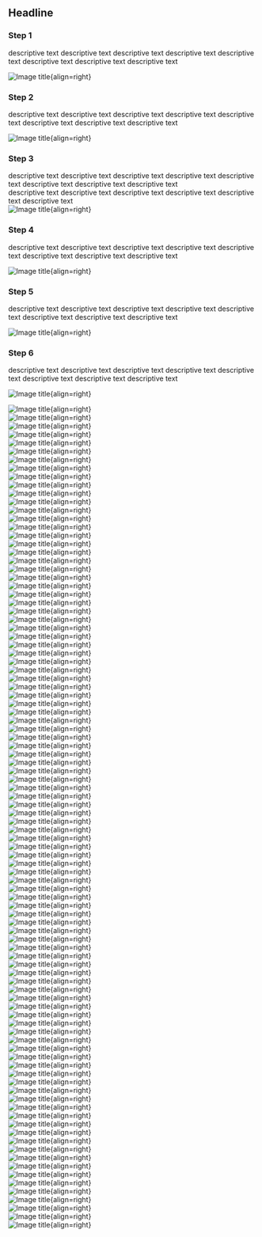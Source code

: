 ## Headline  

### Step 1
descriptive text descriptive text descriptive text descriptive text descriptive text descriptive text descriptive text descriptive text  

![Image title](screenshots/Clipboard10.jpg){align=right}  

### Step 2
descriptive text descriptive text descriptive text descriptive text descriptive text descriptive text descriptive text descriptive text  


![Image title](screenshots/Clipboard13.jpg){align=right}  

### Step 3
descriptive text descriptive text descriptive text descriptive text descriptive text descriptive text descriptive text descriptive text  
descriptive text descriptive text descriptive text descriptive text descriptive text descriptive text   
![Image title](screenshots/Clipboard17.jpg){align=right}  

### Step 4
descriptive text descriptive text descriptive text descriptive text descriptive text descriptive text descriptive text descriptive text  


![Image title](screenshots/Clipboard19.jpg){align=right}  

### Step 5
descriptive text descriptive text descriptive text descriptive text descriptive text descriptive text descriptive text descriptive text  

![Image title](screenshots/Clipboard20.jpg){align=right}  

### Step 6
descriptive text descriptive text descriptive text descriptive text descriptive text descriptive text descriptive text descriptive text  

![Image title](screenshots/Clipboard21.jpg){align=right}  
 
![Image title](screenshots/Clipboard23.jpg){align=right}  
![Image title](screenshots/Clipboard25.jpg){align=right}  
![Image title](screenshots/Clipboard26.jpg){align=right}  
![Image title](screenshots/Clipboard27.jpg){align=right}  
![Image title](screenshots/Clipboard28.jpg){align=right}  
![Image title](screenshots/Clipboard29.jpg){align=right}  
![Image title](screenshots/Clipboard30.jpg){align=right}  
![Image title](screenshots/Clipboard31.jpg){align=right}  
![Image title](screenshots/Clipboard33.jpg){align=right}  
![Image title](screenshots/Clipboard34.jpg){align=right}  
![Image title](screenshots/Clipboard35.jpg){align=right}  
![Image title](screenshots/Clipboard36.jpg){align=right}  
![Image title](screenshots/Clipboard37.jpg){align=right}  
![Image title](screenshots/Clipboard38.jpg){align=right}  
![Image title](screenshots/Clipboard39.jpg){align=right}  
![Image title](screenshots/Clipboard40.jpg){align=right}  
![Image title](screenshots/Clipboard43.jpg){align=right}  
![Image title](screenshots/Clipboard44.jpg){align=right}  
![Image title](screenshots/Clipboard45.jpg){align=right}  
![Image title](screenshots/Clipboard46.jpg){align=right}  
![Image title](screenshots/Clipboard47.jpg){align=right}  
![Image title](screenshots/Clipboard48.jpg){align=right}  
![Image title](screenshots/Clipboard49.jpg){align=right}  
![Image title](screenshots/Clipboard50.jpg){align=right}  
![Image title](screenshots/Clipboard51.jpg){align=right}  
![Image title](screenshots/Clipboard52.jpg){align=right}  
![Image title](screenshots/Clipboard58.jpg){align=right}  
![Image title](screenshots/Clipboard59.jpg){align=right}  
![Image title](screenshots/Clipboard60.jpg){align=right}  
![Image title](screenshots/Clipboard62.jpg){align=right}  
![Image title](screenshots/Clipboard63.jpg){align=right}  
![Image title](screenshots/Clipboard64.jpg){align=right}  
![Image title](screenshots/Clipboard65.jpg){align=right}  
![Image title](screenshots/Clipboard66.jpg){align=right}  
![Image title](screenshots/Clipboard67.jpg){align=right}  
![Image title](screenshots/Clipboard68.jpg){align=right}  
![Image title](screenshots/Clipboard69.jpg){align=right}  
![Image title](screenshots/Clipboard70.jpg){align=right}  
![Image title](screenshots/Clipboard71.jpg){align=right}  
![Image title](screenshots/Clipboard72.jpg){align=right}  
![Image title](screenshots/Clipboard74.jpg){align=right}  
![Image title](screenshots/Clipboard78.jpg){align=right}  
![Image title](screenshots/Clipboard80.jpg){align=right}  
![Image title](screenshots/Clipboard81.jpg){align=right}  
![Image title](screenshots/Clipboard82.jpg){align=right}  
![Image title](screenshots/Clipboard83.jpg){align=right}  
![Image title](screenshots/Clipboard84.jpg){align=right}  
![Image title](screenshots/Clipboard85.jpg){align=right}  
![Image title](screenshots/Clipboard86.jpg){align=right}  
![Image title](screenshots/Clipboard87.jpg){align=right}  
![Image title](screenshots/Clipboard88.jpg){align=right}  
![Image title](screenshots/Clipboard89.jpg){align=right}  
![Image title](screenshots/Clipboard90.jpg){align=right}  
![Image title](screenshots/Clipboard91.jpg){align=right}  
![Image title](screenshots/Clipboard92.jpg){align=right}  
![Image title](screenshots/Clipboard93.jpg){align=right}  
![Image title](screenshots/Clipboard94.jpg){align=right}  
![Image title](screenshots/Clipboard95.jpg){align=right}  
![Image title](screenshots/Clipboard96.jpg){align=right}  
![Image title](screenshots/Clipboard97.jpg){align=right}  
![Image title](screenshots/Clipboard98.jpg){align=right}  
![Image title](screenshots/Clipboard99.jpg){align=right}  
![Image title](screenshots/Clipboard100.jpg){align=right}  
![Image title](screenshots/Clipboard101.jpg){align=right}  
![Image title](screenshots/Clipboard102.jpg){align=right}  
![Image title](screenshots/Clipboard103.jpg){align=right}  
![Image title](screenshots/Clipboard104.jpg){align=right}  
![Image title](screenshots/Clipboard105.jpg){align=right}  
![Image title](screenshots/Clipboard107.jpg){align=right}  
![Image title](screenshots/Clipboard108.jpg){align=right}  
![Image title](screenshots/Clipboard109.jpg){align=right}  
![Image title](screenshots/Clipboard110.jpg){align=right}  
![Image title](screenshots/Clipboard111.jpg){align=right}  
![Image title](screenshots/Clipboard112.jpg){align=right}  
![Image title](screenshots/Clipboard113.jpg){align=right}  
![Image title](screenshots/Clipboard114.jpg){align=right}  
![Image title](screenshots/Clipboard115.jpg){align=right}  
![Image title](screenshots/Clipboard116.jpg){align=right}  
![Image title](screenshots/Clipboard119.jpg){align=right}  
![Image title](screenshots/Clipboard120.jpg){align=right}  
![Image title](screenshots/Clipboard121.jpg){align=right}  
![Image title](screenshots/Clipboard122.jpg){align=right}  
![Image title](screenshots/Clipboard123.jpg){align=right}  
![Image title](screenshots/Clipboard124.jpg){align=right}  
![Image title](screenshots/Clipboard125.jpg){align=right}  
![Image title](screenshots/Clipboard126.jpg){align=right}  
![Image title](screenshots/Clipboard127.jpg){align=right}  
![Image title](screenshots/Clipboard128.jpg){align=right}  
![Image title](screenshots/Clipboard129.jpg){align=right}  
![Image title](screenshots/Clipboard130.jpg){align=right}  
![Image title](screenshots/Clipboard131.jpg){align=right}  
![Image title](screenshots/Clipboard132.jpg){align=right}  
![Image title](screenshots/Clipboard133.jpg){align=right}  
![Image title](screenshots/Clipboard134.jpg){align=right}  
![Image title](screenshots/Clipboard135.jpg){align=right}  
![Image title](screenshots/Clipboard136.jpg){align=right}  
![Image title](screenshots/Clipboard137.jpg){align=right}  
![Image title](screenshots/Clipboard139.jpg){align=right}  